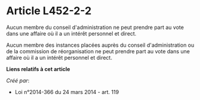# Article L452-2-2

Aucun membre du conseil d'administration ne peut prendre part au vote dans une affaire où il a un intérêt personnel et
direct. 

Aucun membre des instances placées auprès du conseil d'administration ou de la commission de réorganisation ne peut prendre
part au vote dans une affaire où il a un intérêt personnel et direct.

**Liens relatifs à cet article**

_Créé par_:

  - Loi n°2014-366 du 24 mars 2014 - art. 119
